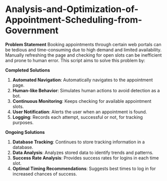 # Analysis-and-Optimization-of-Appointment-Scheduling-from-Government

**Problem Statement**
Booking appointments through certain web portals can be tedious and time-consuming due to high demand and limited availability. Manually refreshing the page and checking for open slots can be inefficient and prone to human error. This script aims to solve this problem by:

**Completed Solutions**
1. **Automated Navigation**: Automatically navigates to the appointment page.
2. **Human-like Behavior**: Simulates human actions to avoid detection as a bot.
3. **Continuous Monitoring**: Keeps checking for available appointment slots.
4. **User Notification**: Alerts the user when an appointment is found.
5. **Logging**: Records each attempt, successful or not, for tracking purposes.
   
**Ongoing Solutions**
1. **Database Tracking**: Continues to store tracking information in a database.
2. **Data Analysis**: Analyzes stored data to identify trends and patterns.
3. **Success Rate Analysis**: Provides success rates for logins in each time slot.
4. **Optimal Timing Recommendations**: Suggests best times to log in for increased chances of success.
